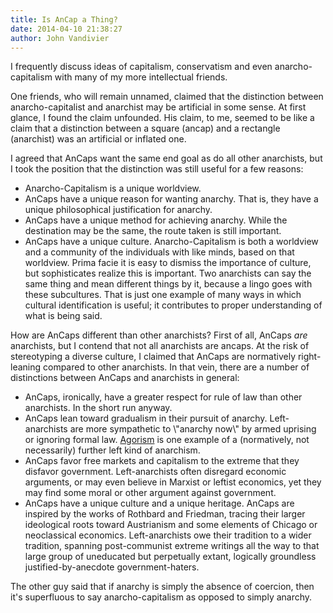 ```yaml
---
title: Is AnCap a Thing?
date: 2014-04-10 21:38:27
author: John Vandivier
---
```




I frequently discuss ideas of capitalism, conservatism and even anarcho-capitalism with many of my more intellectual friends.

One friends, who will remain unnamed, claimed that the distinction between anarcho-capitalist and anarchist may be artificial in some sense. At first glance, I found the claim unfounded. His claim, to me, seemed to be like a claim that a distinction between a square (ancap) and a rectangle (anarchist) was an artificial or inflated one.

I agreed that AnCaps want the same end goal as do all other anarchists, but I took the position that the distinction was still useful for a few reasons:
<ul>
	<li>Anarcho-Capitalism is a unique worldview.</li>
	<li>AnCaps have a unique reason for wanting anarchy. That is, they have a unique philosophical justification for anarchy.</li>
	<li>AnCaps have a unique method for achieving anarchy. While the destination may be the same, the route taken is still important.</li>
	<li>AnCaps have a unique culture. Anarcho-Capitalism is both a worldview and a community of the individuals with like minds, based on that worldview. Prima facie it is easy to dismiss the importance of culture, but sophisticates realize this is important. Two anarchists can say the same thing and mean different things by it, because a lingo goes with these subcultures. That is just one example of many ways in which cultural identification is useful; it contributes to proper understanding of what is being said.</li>
</ul>
How are AnCaps different than other anarchists? First of all, AnCaps <em>are</em> anarchists, but I contend that not all anarchists are ancaps. At the risk of stereotyping a diverse culture, I claimed that AnCaps are normatively right-leaning compared to other anarchists. In that vein, there are a number of distinctions between AnCaps and anarchists in general:
<ul>
	<li>AnCaps, ironically, have a greater respect for rule of law than other anarchists. In the short run anyway.</li>
	<li>AnCaps lean toward gradualism in their pursuit of anarchy. Left-anarchists are more sympathetic to \"anarchy now\" by armed uprising or ignoring formal law. <a href=\"http://en.wikipedia.org/w/index.php?title=Agorism&amp;oldid=602787498\">Agorism</a> is one example of a (normatively, not necessarily) further left kind of anarchism.</li>
	<li>AnCaps favor free markets and capitalism to the extreme that they disfavor government. Left-anarchists often disregard economic arguments, or may even believe in Marxist or leftist economics, yet they may find some moral or other argument against government.</li>
	<li>AnCaps have a unique culture and a unique heritage. AnCaps are inspired by the works of Rothbard and Friedman, tracing their larger ideological roots toward Austrianism and some elements of Chicago or neoclassical economics. Left-anarchists owe their tradition to a wider tradition, spanning post-communist extreme writings all the way to that large group of uneducated but perpetually extant, logically groundless justified-by-anecdote government-haters.</li>
</ul>
The other guy said that if anarchy is simply the absence of coercion, then it's superfluous to say anarcho-capitalism as opposed to simply anarchy.